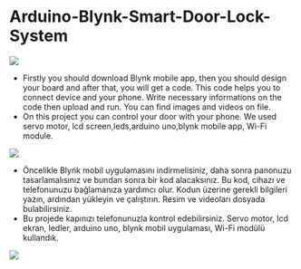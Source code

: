 # Arduino-Blynk-Smart-Door-Lock-System
<img src="https://user-images.githubusercontent.com/73097560/115834477-dbab4500-a447-11eb-908a-139a6edaec5c.gif">

- Firstly you should download Blynk mobile app, then you should design your board and after that, you will get a code. This code helps you to connect device and your phone. Write necessary informations on the code then upload and run. You can find images and videos on file.
- On this project you can control your door with your phone. We used servo motor, lcd screen,leds,arduino uno,blynk mobile app, Wi-Fi module.
<img src="https://user-images.githubusercontent.com/73097560/115834477-dbab4500-a447-11eb-908a-139a6edaec5c.gif">

- Öncelikle Blynk mobil uygulamasını indirmelisiniz, daha sonra panonuzu tasarlamalısınız ve bundan sonra bir kod alacaksınız. Bu kod, cihazı ve telefonunuzu bağlamanıza yardımcı olur. Kodun üzerine gerekli bilgileri yazın, ardından yükleyin ve çalıştırın. Resim ve videoları dosyada bulabilirsiniz.
- Bu projede kapınızı telefonunuzla kontrol edebilirsiniz. Servo motor, lcd ekran, ledler, arduino uno, blynk mobil uygulaması, Wi-Fi modülü kullandık.
<img src="https://user-images.githubusercontent.com/73097560/115834477-dbab4500-a447-11eb-908a-139a6edaec5c.gif">

